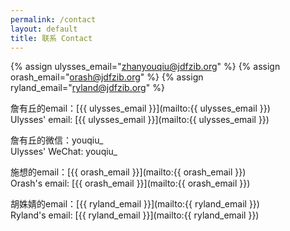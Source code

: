 ```yaml
---
permalink: /contact
layout: default
title: 联系 Contact
---
```


{% assign ulysses_email="zhanyouqiu@jdfzib.org" %}
{% assign orash_email="orash@jdfzib.org" %}
{% assign ryland_email="ryland@jdfzib.org" %}

詹有丘的email：[{{ ulysses_email }}](mailto:{{ ulysses_email }})<br/>
Ulysses' email: [{{ ulysses_email }}](mailto:{{ ulysses_email }})

詹有丘的微信：youqiu_<br/>
Ulysses' WeChat: youqiu_

施想的email：[{{ orash_email }}](mailto:{{ orash_email }})<br/>
Orash's email: [{{ orash_email }}](mailto:{{ orash_email }})

胡姝婧的email：[{{ ryland_email }}](mailto:{{ ryland_email }})<br/>
Ryland's email: [{{ ryland_email }}](mailto:{{ ryland_email }})
